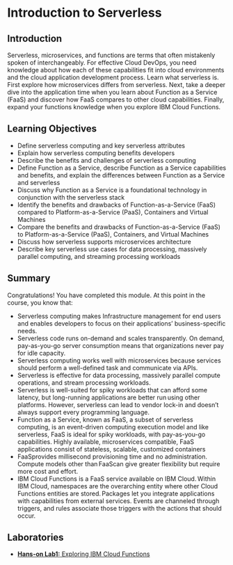 # Introduction to Serverless
## Introduction
Serverless, microservices, and functions are terms that often mistakenly spoken of interchangeably. For effective Cloud DevOps, you need knowledge about how each of these capabilities fit into cloud environments and the cloud application development process. Learn what serverless is. First explore how microservices differs from serverless. Next, take a deeper dive into the application time when you learn about Function as a Service (FaaS) and discover how FaaS compares to other cloud capabilities. Finally, expand your functions knowledge when you explore IBM Cloud Functions.

## Learning Objectives
* Define serverless computing and key serverless attributes
* Explain how serverless computing benefits developers
* Describe the benefits and challenges of serverless computing
* Define Function as a Service, describe Function as a Service capabilities and benefits, and explain the differences between Function as a Service and serverless
* Discuss why Function as a Service is a foundational technology in conjunction with the serverless stack
* Identify the benefits and drawbacks of Function-as-a-Service (FaaS) compared to Platform-as-a-Service (PaaS), Containers and Virtual Machines
* Compare the benefits and drawbacks of Function-as-a-Service (FaaS) to Platform-as-a-Service (PaaS), Containers, and Virtual Machines
* Discuss how serverless supports microservices architecture
* Describe key serverless use cases for data processing, massively parallel computing, and streaming processing workloads

## Summary
Congratulations! You have completed this module. At this point in the course, you know that:
* Serverless computing makes Infrastructure management for end users and enables developers to focus on their applications’ business-specific needs.
* Serverless code runs on-demand and scales transparently. On demand, pay-as-you-go server consumption means that organizations never pay for idle capacity.
* Serverless computing works well with microservices because services should perform a well-defined task and communicate via APIs. 
* Serverless is effective for data processing, massively parallel compute operations, and stream processing workloads. 
* Serverless is well-suited for spiky workloads that can afford some latency, but long-running applications are better run using other platforms. However, serverless can lead to vendor lock-in and doesn’t always support every programming language.
* Function as a Service, known as FaaS, a subset of serverless computing, is an event-driven computing execution model and like serverless, FaaS is ideal for spiky workloads, with pay-as-you-go capabilities. Highly available, microservices compatible, FaaS applications consist of stateless, scalable, customized containers
* FaaSprovides millisecond provisioning time and no administration. Compute models other than FaaScan give greater flexibility but require more cost and effort.
* IBM Cloud Functions is a FaaS service available on IBM Cloud. Within IBM Cloud, namespaces are the overarching entity where other Cloud Functions entities are stored. Packages let you integrate applications with capabilities from external services. Events are channeled through triggers, and rules associate those triggers with the actions that should occur.

## Laboratories
* [**Hans-on Lab1:** Exploring IBM Cloud Functions](./files/Exploring_IBM_Cloud_Functions.pdf)
